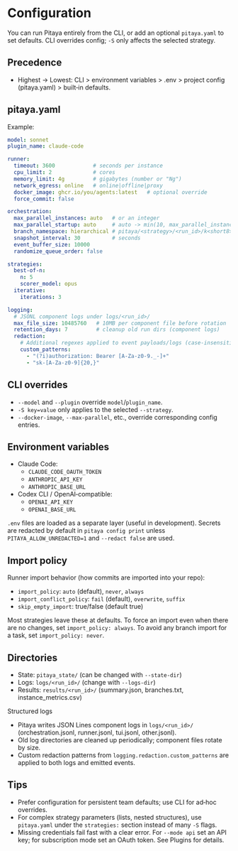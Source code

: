 # Configuration

You can run Pitaya entirely from the CLI, or add an optional `pitaya.yaml` to set defaults. CLI overrides config; `-S` only affects the selected strategy.

## Precedence

- Highest → Lowest: CLI > environment variables > .env > project config (pitaya.yaml) > built‑in defaults.

## pitaya.yaml

Example:

```yaml
model: sonnet
plugin_name: claude-code

runner:
  timeout: 3600            # seconds per instance
  cpu_limit: 2             # cores
  memory_limit: 4g         # gigabytes (number or "Ng")
  network_egress: online   # online|offline|proxy
  docker_image: ghcr.io/you/agents:latest   # optional override
  force_commit: false

orchestration:
  max_parallel_instances: auto   # or an integer
  max_parallel_startup: auto     # auto -> min(10, max_parallel_instances)
  branch_namespace: hierarchical # pitaya/<strategy>/<run_id>/k<short8>
  snapshot_interval: 30          # seconds
  event_buffer_size: 10000
  randomize_queue_order: false

strategies:
  best-of-n:
    n: 5
    scorer_model: opus
  iterative:
    iterations: 3

logging:
  # JSONL component logs under logs/<run_id>/
  max_file_size: 10485760   # 10MB per component file before rotation
  retention_days: 7         # cleanup old run dirs (component logs)
  redaction:
    # Additional regexes applied to event payloads/logs (case-insensitive where needed)
    custom_patterns:
      - "(?i)authorization: Bearer [A-Za-z0-9._-]+"
      - "sk-[A-Za-z0-9]{20,}"
```

## CLI overrides

- `--model` and `--plugin` override `model`/`plugin_name`.
- `-S key=value` only applies to the selected `--strategy`.
- `--docker-image`, `--max-parallel`, etc., override corresponding config entries.

## Environment variables

- Claude Code:
  - `CLAUDE_CODE_OAUTH_TOKEN`
  - `ANTHROPIC_API_KEY`
  - `ANTHROPIC_BASE_URL`
- Codex CLI / OpenAI‑compatible:
  - `OPENAI_API_KEY`
  - `OPENAI_BASE_URL`

`.env` files are loaded as a separate layer (useful in development). Secrets are redacted by default in `pitaya config print` unless `PITAYA_ALLOW_UNREDACTED=1` and `--redact false` are used.

## Import policy

Runner import behavior (how commits are imported into your repo):

- `import_policy`: `auto` (default), `never`, `always`
- `import_conflict_policy`: `fail` (default), `overwrite`, `suffix`
- `skip_empty_import`: true/false (default true)

Most strategies leave these at defaults. To force an import even when there are no changes, set `import_policy: always`. To avoid any branch import for a task, set `import_policy: never`.

## Directories

- State: `pitaya_state/` (can be changed with `--state-dir`)
- Logs: `logs/<run_id>/` (change with `--logs-dir`)
- Results: `results/<run_id>/` (summary.json, branches.txt, instance_metrics.csv)

Structured logs

- Pitaya writes JSON Lines component logs in `logs/<run_id>/` (orchestration.jsonl, runner.jsonl, tui.jsonl, other.jsonl).
- Old log directories are cleaned up periodically; component files rotate by size.
- Custom redaction patterns from `logging.redaction.custom_patterns` are applied to both logs and emitted events.

## Tips

- Prefer configuration for persistent team defaults; use CLI for ad‑hoc overrides.
- For complex strategy parameters (lists, nested structures), use `pitaya.yaml` under the `strategies:` section instead of many `-S` flags.
- Missing credentials fail fast with a clear error. For `--mode api` set an API key; for subscription mode set an OAuth token. See Plugins for details.
